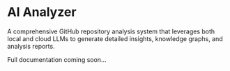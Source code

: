 # AI Analyzer

A comprehensive GitHub repository analysis system that leverages both local and cloud LLMs to generate detailed insights, knowledge graphs, and analysis reports.

Full documentation coming soon...
